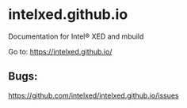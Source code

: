 # intelxed.github.io
Documentation for Intel&reg; XED and mbuild

Go to: https://intelxed.github.io/


## Bugs:
https://github.com/intelxed/intelxed.github.io/issues
